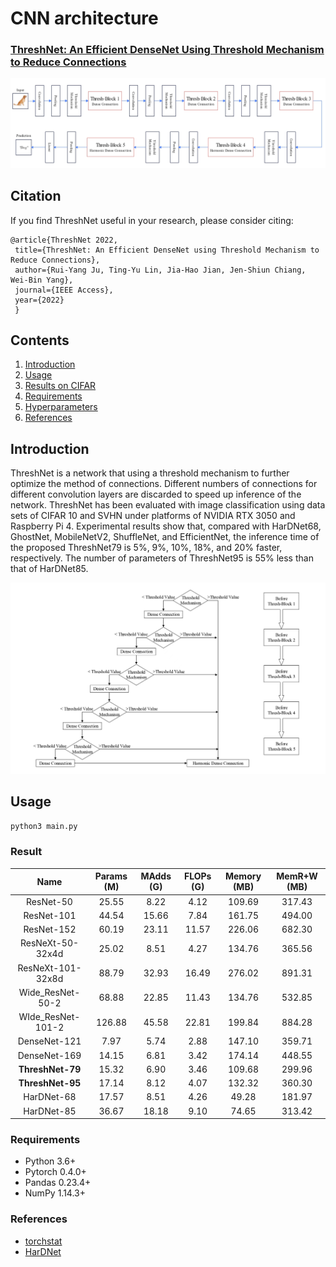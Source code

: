 # CNN architecture
### [ThreshNet: An Efficient DenseNet Using Threshold Mechanism to Reduce Connections](https://arxiv.org/abs/2201.03013)
<p align="center">
  <img src="Img/threshnet.jpg" width="640" title="threshnet">
</p>

## Citation
If you find ThreshNet useful in your research, please consider citing:

	@article{ThreshNet 2022,
	 title={ThreshNet: An Efficient DenseNet using Threshold Mechanism to Reduce Connections},
	 author={Rui-Yang Ju, Ting-Yu Lin, Jia-Hao Jian, Jen-Shiun Chiang, Wei-Bin Yang},
	 journal={IEEE Access},
	 year={2022}
	 }
	 
## Contents
1. [Introduction](#introduction)
2. [Usage](#Usage)
2. [Results on CIFAR](#Results)
3. [Requirements](#Requirements)
4. [Hyperparameters](#Hyperparameters)
5. [References](#References)

## Introduction
ThreshNet is a network that using a threshold mechanism to further optimize the method of connections. Different numbers of connections for different convolution layers are discarded to speed up inference of the network. ThreshNet has been evaluated with image classification using data sets of CIFAR 10 and SVHN under platforms of NVIDIA RTX 3050 and Raspberry Pi 4. Experimental results show that, compared with HarDNet68, GhostNet, MobileNetV2, ShuffleNet, and EfficientNet, the inference time of the proposed ThreshNet79 is 5%, 9%, 10%, 18%, and 20% faster, respectively. The number of parameters of ThreshNet95 is 55% less than that of HarDNet85.

 <img src="Img/threshold-mechanism.jpg" width="640" title="threshold-mechanism">

## Usage
```bash
python3 main.py
```

### Result
| Name | Params (M) | MAdds (G) | FLOPs (G) | Memory (MB) | MemR+W (MB)| 
| :---: | :---:  | :---:  | :---:  | :---:  | :---:  |
| ResNet-50  | 25.55  | 8.22 | 4.12 | 109.69 | 317.43 |
| ResNet-101  | 44.54  | 15.66 | 7.84 | 161.75 | 494.00 |
| ResNet-152  | 60.19  | 23.11 | 11.57 | 226.06 | 682.30 |
| ResNeXt-50-32x4d  | 25.02  | 8.51 | 4.27 | 134.76 | 365.56 |
| ResNeXt-101-32x8d  | 88.79  | 32.93 | 16.49 | 276.02 | 891.31 |
| Wide_ResNet-50-2  | 68.88  | 22.85 | 11.43 | 134.76 | 532.85 |
| WIde_ResNet-101-2  | 126.88  | 45.58 | 22.81 | 199.84 | 884.28 |
| DenseNet-121  | 7.97  | 5.74 | 2.88 | 147.10 | 359.71 |
| DenseNet-169  | 14.15  | 6.81 | 3.42| 174.14  | 448.55 |
| **ThreshNet-79** | 15.32  | 6.90 | 3.46 | 109.68  | 299.96 |
| **ThreshNet-95** | 17.14  | 8.12  | 4.07 | 132.32  | 360.30 | 
| HarDNet-68  | 17.57  | 8.51 | 4.26 | 49.28 | 181.97 |
| HarDNet-85  | 36.67  | 18.18 | 9.10 | 74.65  | 313.42 |

### Requirements
* Python 3.6+
* Pytorch 0.4.0+
* Pandas 0.23.4+
* NumPy 1.14.3+

### References
* [torchstat](https://github.com/Swall0w/torchstat)
* [HarDNet](https://github.com/PingoLH/Pytorch-HarDNet)
